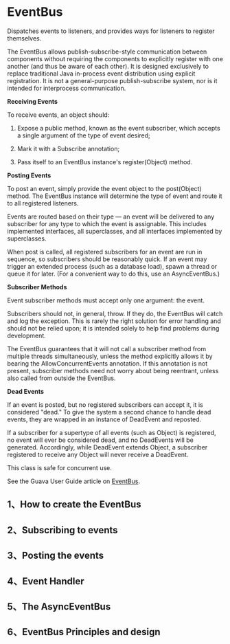 # EventBus





Dispatches events to listeners, and provides ways for listeners to register themselves.

The EventBus allows publish-subscribe-style communication between components without requiring the components to explicitly register with one another (and thus be aware of each other). It is designed exclusively to replace traditional Java in-process event distribution using explicit registration. It is not a general-purpose publish-subscribe system, nor is it intended for interprocess communication.

**Receiving Events**

To receive events, an object should:

1. Expose a public method, known as the event subscriber, which accepts a single argument of the type of event desired;

2. Mark it with a Subscribe annotation;

3. Pass itself to an EventBus instance's register(Object) method.


**Posting Events**

To post an event, simply provide the event object to the post(Object) method. The EventBus instance will determine the type of event and route it to all registered listeners.

Events are routed based on their type — an event will be delivered to any subscriber for any type to which the event is assignable. This includes implemented interfaces, all superclasses, and all interfaces implemented by superclasses.

When post is called, all registered subscribers for an event are run in sequence, so subscribers should be reasonably quick. If an event may trigger an extended process (such as a database load), spawn a thread or queue it for later. (For a convenient way to do this, use an AsyncEventBus.)

**Subscriber Methods**

Event subscriber methods must accept only one argument: the event.

Subscribers should not, in general, throw. If they do, the EventBus will catch and log the exception. This is rarely the right solution for error handling and should not be relied upon; it is intended solely to help find problems during development.

The EventBus guarantees that it will not call a subscriber method from multiple threads simultaneously, unless the method explicitly allows it by bearing the AllowConcurrentEvents annotation. If this annotation is not present, subscriber methods need not worry about being reentrant, unless also called from outside the EventBus.

**Dead Events**

If an event is posted, but no registered subscribers can accept it, it is considered "dead." To give the system a second chance to handle dead events, they are wrapped in an instance of DeadEvent and reposted.

If a subscriber for a supertype of all events (such as Object) is registered, no event will ever be considered dead, and no DeadEvents will be generated. Accordingly, while DeadEvent extends Object, a subscriber registered to receive any Object will never receive a DeadEvent.

This class is safe for concurrent use.

See the Guava User Guide article on [EventBus](https://github.com/google/guava/wiki/EventBusExplained).





## 1、How to create the EventBus

## 2、Subscribing to events

## 3、Posting the events

## 4、Event Handler

## 5、The AsyncEventBus

## 6、EventBus Principles and design


